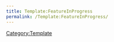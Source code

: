 ```yaml
---
title: Template:FeatureInProgress
permalink: /Template:FeatureInProgress/
---
```


<noinclude> [Category:Template](/Category:Template "wikilink") </noinclude>